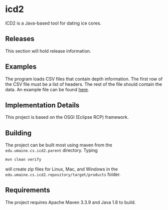 # icd2

ICD2 is a Java-based tool for dating ice cores.

## Releases

This section will hold release information.

## Examples

The program loads CSV files that contain depth information.  The first
row of the CSV file must be a list of headers.  The rest of the file
should contain the data.  An example file can be found
[here](https://raw.githubusercontent.com/wiki/markroyer/icd2/991test1.csv).


## Implementation Details

This project is based on the OSGI (Eclipse RCP) framework.

## Building

The project can be built most using maven from the
`edu.umaine.cs.icd2.parent` directory. Typing

```bash
mvn clean verify
```

will create zip files for Linux, Mac, and Windows in the
`edu.umaine.cs.icd2.repository/target/products` folder.

## Requirements

The project requires Apache Maven 3.3.9 and Java 1.8 to build.
